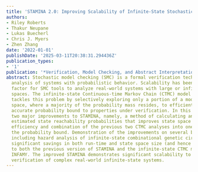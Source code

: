 ```yaml
---
title: 'STAMINA 2.0: Improving Scalability of Infinite-State Stochastic Model Checking'
authors:
- Riley Roberts
- Thakur Neupane
- Lukas Buecherl
- Chris J. Myers
- Zhen Zhang
date: '2022-01-01'
publishDate: '2025-03-11T20:38:31.294436Z'
publication_types:
- '1'
publication: '*Verification, Model Checking, and Abstract Interpretation*'
abstract: Stochastic model checking (SMC) is a formal verification technique for the
  analysis of systems with probabilistic behavior. Scalability has been a major limiting
  factor for SMC tools to analyze real-world systems with large or infinite state
  spaces. The infinite-state Continuous-time Markov Chain (CTMC) model checker, STAMINA,
  tackles this problem by selectively exploring only a portion of a model's state
  space, where a majority of the probability mass resides, to efficiently give an
  accurate probability bound to properties under verification. In this paper, we present
  two major improvements to STAMINA, namely, a method of calculating and distributing
  estimated state reachability probabilities that improves state space truncation
  efficiency and combination of the previous two CTMC analyses into one for generating
  the probability bound. Demonstration of the improvements on several benchmark examples,
  including hazard analysis of infinite-state combinational genetic circuits, yield
  significant savings in both run-time and state space size (and hence memory), compared
  to both the previous version of STAMINA and the infinite-state CTMC model checker
  INFAMY. The improved STAMINA demonstrates significant scalability to allow for the
  verification of complex real-world infinite-state systems.
---
```

